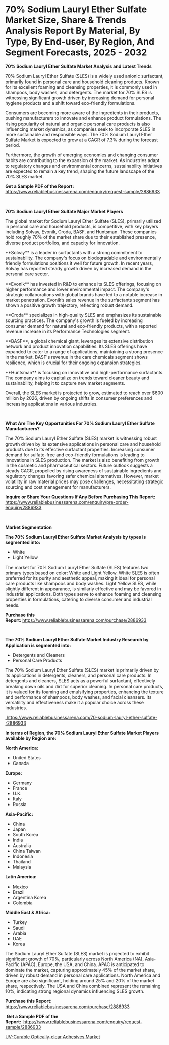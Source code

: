 <p><h1>70% Sodium Lauryl Ether Sulfate Market Size, Share & Trends Analysis Report By Material, By Type, By End-user, By Region, And Segment Forecasts, 2025 - 2032</h1></p><p><strong>70% Sodium Lauryl Ether Sulfate Market Analysis and Latest Trends</strong></p>
<p><p>70% Sodium Lauryl Ether Sulfate (SLES) is a widely used anionic surfactant, primarily found in personal care and household cleaning products. Known for its excellent foaming and cleansing properties, it is commonly used in shampoos, body washes, and detergents. The market for 70% SLES is witnessing significant growth driven by increasing demand for personal hygiene products and a shift toward eco-friendly formulations. </p><p>Consumers are becoming more aware of the ingredients in their products, pushing manufacturers to innovate and enhance product formulations. The rising popularity of natural and organic personal care products is also influencing market dynamics, as companies seek to incorporate SLES in more sustainable and responsible ways. The 70% Sodium Lauryl Ether Sulfate Market is expected to grow at a CAGR of 7.3% during the forecast period. </p><p>Furthermore, the growth of emerging economies and changing consumer habits are contributing to the expansion of the market. As industries adapt to regulatory changes and environmental concerns, sustainability initiatives are expected to remain a key trend, shaping the future landscape of the 70% SLES market.</p></p>
<p><strong>Get a Sample PDF of the Report:&nbsp;</strong> <a href="https://www.reliablebusinessarena.com/enquiry/request-sample/2886933?utm_campaign=2805&utm_medium=2&utm_source=Github&utm_content=ia&utm_term=13032025&utm_id=70-sodium-lauryl-ether-sulfate">https://www.reliablebusinessarena.com/enquiry/request-sample/2886933</a></p>
<p>&nbsp;</p>
<p><strong>70% Sodium Lauryl Ether Sulfate Major Market Players</strong></p>
<p><p>The global market for Sodium Lauryl Ether Sulfate (SLES), primarily utilized in personal care and household products, is competitive, with key players including Solvay, Evonik, Croda, BASF, and Huntsman. These companies hold roughly 70% of the market share due to their established presence, diverse product portfolios, and capacity for innovation.</p><p>**Solvay** is a leader in surfactants with a strong commitment to sustainability. The company's focus on biodegradable and environmentally friendly formulations positions it well for future growth. In recent years, Solvay has reported steady growth driven by increased demand in the personal care sector.</p><p>**Evonik** has invested in R&D to enhance its SLES offerings, focusing on higher performance and lower environmental impact. The company's strategic collaborations with global brands have led to a notable increase in market penetration. Evonik’s sales revenue in the surfactants segment has shown a positive growth trajectory, reflecting robust demand.</p><p>**Croda** specializes in high-quality SLES and emphasizes its sustainable sourcing practices. The company's growth is fueled by increasing consumer demand for natural and eco-friendly products, with a reported revenue increase in its Performance Technologies segment.</p><p>**BASF**, a global chemical giant, leverages its extensive distribution network and product innovation capabilities. Its SLES offerings have expanded to cater to a range of applications, maintaining a strong presence in the market. BASF's revenue in the care chemicals segment shows resilience, which is crucial for their ongoing expansion strategies.</p><p>**Huntsman** is focusing on innovative and high-performance surfactants. The company aims to capitalize on trends toward cleaner beauty and sustainability, helping it to capture new market segments.</p><p>Overall, the SLES market is projected to grow, estimated to reach over $600 million by 2026, driven by ongoing shifts in consumer preferences and increasing applications in various industries.</p></p>
<p>&nbsp;</p>
<p><strong>What Are The Key Opportunities For 70% Sodium Lauryl Ether Sulfate Manufacturers?</strong></p>
<p><p>The 70% Sodium Lauryl Ether Sulfate (SLES) market is witnessing robust growth driven by its extensive applications in personal care and household products due to its effective surfactant properties. Increasing consumer demand for sulfate-free and eco-friendly formulations is leading to innovations in SLES production. The market is also benefiting from growth in the cosmetic and pharmaceutical sectors. Future outlook suggests a steady CAGR, propelled by rising awareness of sustainable ingredients and regulatory changes favoring safer chemical alternatives. However, market volatility in raw material prices may pose challenges, necessitating strategic sourcing and cost management for manufacturers.</p></p>
<p><strong>Inquire or Share Your Questions If Any Before Purchasing This Report:</strong> <a href="https://www.reliablebusinessarena.com/enquiry/pre-order-enquiry/2886933?utm_campaign=2805&utm_medium=2&utm_source=Github&utm_content=ia&utm_term=13032025&utm_id=70-sodium-lauryl-ether-sulfate">https://www.reliablebusinessarena.com/enquiry/pre-order-enquiry/2886933</a></p>
<p>&nbsp;</p>
<p><strong>Market Segmentation</strong></p>
<p><strong>The 70% Sodium Lauryl Ether Sulfate Market Analysis by types is segmented into:</strong></p>
<p><ul><li>White</li><li>Light Yellow</li></ul></p>
<p><p>The market for 70% Sodium Lauryl Ether Sulfate (SLES) features two primary types based on color: White and Light Yellow. White SLES is often preferred for its purity and aesthetic appeal, making it ideal for personal care products like shampoos and body washes. Light Yellow SLES, while slightly different in appearance, is similarly effective and may be favored in industrial applications. Both types serve to enhance foaming and cleansing properties in formulations, catering to diverse consumer and industrial needs.</p></p>
<p><strong>Purchase this Report:&nbsp;</strong><a href="https://www.reliablebusinessarena.com/purchase/2886933?utm_campaign=2805&utm_medium=2&utm_source=Github&utm_content=ia&utm_term=13032025&utm_id=70-sodium-lauryl-ether-sulfate">https://www.reliablebusinessarena.com/purchase/2886933</a></p>
<p>&nbsp;</p>
<p><strong>The 70% Sodium Lauryl Ether Sulfate Market Industry Research by Application is segmented into:</strong></p>
<p><ul><li>Detergents and Cleaners</li><li>Personal Care Products</li></ul></p>
<p><p>The 70% Sodium Lauryl Ether Sulfate (SLES) market is primarily driven by its applications in detergents, cleaners, and personal care products. In detergents and cleaners, SLES acts as a powerful surfactant, effectively breaking down oils and dirt for superior cleaning. In personal care products, it is valued for its foaming and emulsifying properties, enhancing the texture and performance of shampoos, body washes, and facial cleansers. Its versatility and effectiveness make it a popular choice across these industries.</p></p>
<p><a href="https://www.reliablebusinessarena.com/70-sodium-lauryl-ether-sulfate-r2886933?utm_campaign=2805&utm_medium=2&utm_source=Github&utm_content=ia&utm_term=13032025&utm_id=70-sodium-lauryl-ether-sulfate">&nbsp;https://www.reliablebusinessarena.com/70-sodium-lauryl-ether-sulfate-r2886933</a></p>
<p><strong>In terms of Region, the 70% Sodium Lauryl Ether Sulfate Market Players available by Region are:</strong></p>
<p>
    <p> <strong> North America: </strong>
        <ul>
            <li>United States</li>
            <li>Canada</li>
        </ul>
        </p> 
    <p> <strong> Europe: </strong>
        <ul>
            <li>Germany</li>
            <li>France</li>
            <li>U.K.</li>
            <li>Italy</li>
            <li>Russia</li>
        </ul>
        </p> 
    <p> <strong> Asia-Pacific: </strong>
        <ul>
            <li>China</li>
            <li>Japan</li>
            <li>South Korea</li>
            <li>India</li>
            <li>Australia</li>
            <li>China Taiwan</li>
            <li>Indonesia</li>
            <li>Thailand</li>
            <li>Malaysia</li>
        </ul>
        </p> 
    <p> <strong> Latin America: </strong>
        <ul>
            <li>Mexico</li>
            <li>Brazil</li>
            <li>Argentina Korea</li>
            <li>Colombia</li>
        </ul>
        </p> 
    <p> <strong> Middle East & Africa: </strong>
        <ul>
            <li>Turkey</li>
            <li>Saudi</li>
            <li>Arabia</li>
            <li>UAE</li>
            <li>Korea</li>
        </ul>
    </p>
    </p>
<p><p>The Sodium Lauryl Ether Sulfate (SLES) market is projected to exhibit significant growth of 70%, particularly across North America (NA), Asia-Pacific (APAC), Europe, the USA, and China. APAC is anticipated to dominate the market, capturing approximately 45% of the market share, driven by robust demand in personal care applications. North America and Europe are also significant, holding around 25% and 20% of the market share, respectively. The USA and China combined represent the remaining 10%, indicating strong regional dynamics influencing SLES growth.</p></p>
<p><strong>Purchase this Report: </strong><a href="https://www.reliablebusinessarena.com/purchase/2886933?utm_campaign=2805&utm_medium=2&utm_source=Github&utm_content=ia&utm_term=13032025&utm_id=70-sodium-lauryl-ether-sulfate">https://www.reliablebusinessarena.com/purchase/2886933</a></p>
<p>&nbsp;<strong>Get a Sample PDF of the Report:&nbsp;&nbsp;</strong><a href="https://www.reliablebusinessarena.com/enquiry/request-sample/2886933?utm_campaign=2805&utm_medium=2&utm_source=Github&utm_content=ia&utm_term=13032025&utm_id=70-sodium-lauryl-ether-sulfate">https://www.reliablebusinessarena.com/enquiry/request-sample/2886933</a></p>
<p><strong></strong></p>
<p><p><a href="https://github.com/meuskocov/Market-Research-Report-List-1/blob/main/uv-curable-optically-clear-adhesives-market.md?utm_campaign=2805&utm_medium=2&utm_source=Github&utm_content=ia&utm_term=13032025&utm_id=70-sodium-lauryl-ether-sulfate">UV-Curable Optically-clear Adhesives Market</a></p></p>